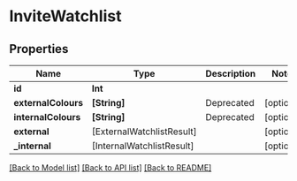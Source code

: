 # InviteWatchlist

## Properties
Name | Type | Description | Notes
------------ | ------------- | ------------- | -------------
**id** | **Int** |  | 
**externalColours** | **[String]** | Deprecated | [optional] 
**internalColours** | **[String]** | Deprecated | [optional] 
**external** | [ExternalWatchlistResult] |  | [optional] 
**_internal** | [InternalWatchlistResult] |  | [optional] 

[[Back to Model list]](../README.md#documentation-for-models) [[Back to API list]](../README.md#documentation-for-api-endpoints) [[Back to README]](../README.md)


